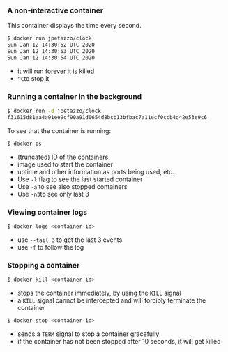 ### A non-interactive container

This container displays the time every second.

```bash
$ docker run jpetazzo/clock
Sun Jan 12 14:30:52 UTC 2020
Sun Jan 12 14:30:53 UTC 2020
Sun Jan 12 14:30:54 UTC 2020
```

- it will run forever it is killed
- `^C`to stop it

### Running a container in the background

```bash
$ docker run -d jpetazzo/clock
f31615d81aa4a91ee9cf90a91d0654d8bcb13bfbac7a11ecf0ccb4d42e53e9c6
```

To see that the container is running:

```bash
$ docker ps
```

- (truncated) ID of the containers
- image used to start the container
- uptime and other information as ports being used, etc.
- Use `-l` flag to see the last started container
- Use `-a` to see also stopped containers
- Use `-n3`to see only last 3

### Viewing container logs

```bash
$ docker logs <container-id>
```

- use `--tail 3` to get the last 3 events
- use `-f` to follow the log

### Stopping a container

```bash
$ docker kill <container-id>
```

- stops the container immediately, by using the `KILL` signal
- a `KILL` signal cannot be intercepted and will forcibly terminate the container

```bash
$ docker stop <container-id>
```

- sends a `TERM` signal to stop a container gracefully
- if the container has not been stopped after 10 seconds, it will get killed
